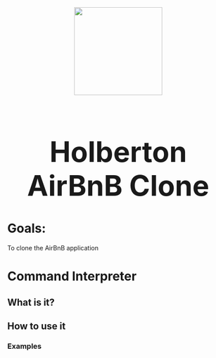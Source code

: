 <div align="center">
    <img src="https://github.com/Patricio-Benglian/holbertonschool-AirBnB_clone/assets/124268011/64f36b3f-0b63-4b88-802b-9ee175d40703" height="200">
    <font size="+3"> <h1> Holberton AirBnB Clone </h1> </font>
</div>



<h1> Goals: </h1>
To clone the AirBnB application

<h1> Command Interpreter </h1>

<h2> What is it? </h2>


<h2> How to use it </h2>

<h3> Examples </h3>
